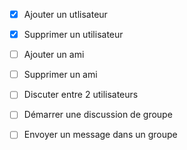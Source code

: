 - [x] Ajouter un utlisateur
- [X] Supprimer un utilisateur  



- [ ] Ajouter un ami
- [ ] Supprimer un ami  



- [ ] Discuter entre 2 utilisateurs  



- [ ] Démarrer une discussion de groupe
- [ ] Envoyer un message dans un groupe
